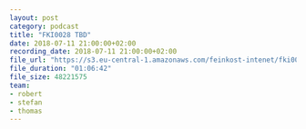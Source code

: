 ```yaml
---
layout: post
category: podcast
title: "FKI0028 TBD"
date: 2018-07-11 21:00:00+02:00
recording_date: 2018-07-11 21:00:00+02:00
file_url: "https://s3.eu-central-1.amazonaws.com/feinkost-intenet/fki0028.mp3"
file_duration: "01:06:42"
file_size: 48221575
team:
- robert
- stefan
- thomas
---
```

